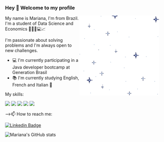 ### Hey 👋 Welcome to my profile
<img align="right" width="260px" src="https://github.com/marianapiccolo/marianapiccolo/blob/main/sparkle2.gif">

 My name is Mariana, I'm from Brazil. I'm a student of Data Science and Economics 👩🏻‍💻💻📈

 I'm passionate about solving problems and I'm always open to new challenges.


 - 💻 I'm currently participating in a Java developer bootcamp at Generation Brasil
 - 📚 I'm currently studying English, French and Italian 🛫



 My skills:


<img src="https://img.shields.io/badge/Java-DC143C?style=for-the-badge&logo=java&logoColor=white"></img> <img src="https://img.shields.io/badge/Spring-000000?style=for-the-badge&logo=spring&logoColor=white"></img> <img src="https://img.shields.io/badge/MySQL-00BFFF?style=for-the-badge&logo=mysql&logoColor=white"></img> <img src="https://img.shields.io/badge/Python-6A5ACD?style=for-the-badge&logo=python&logoColor=white"></img> <img src="https://img.shields.io/badge/R-FF00FF?style=for-the-badge&logo=r&logoColor=white"></img>


 -->📫 How to reach me: 
 
[![Linkedin Badge](https://img.shields.io/badge/-Mariana%20Piccolo%20de%20Carvalho-6633cc?style=flat-square&logo=Linkedin&logoColor=white&link=https://www.linkedin.com/in/mariana-picoli-carvalho/)](https://www.linkedin.com/in/mariana-picoli-carvalho/)

![Mariana's GitHub stats](https://github-readme-stats.vercel.app/api?username=marianapiccolo&theme=radical&show_icons=true)
